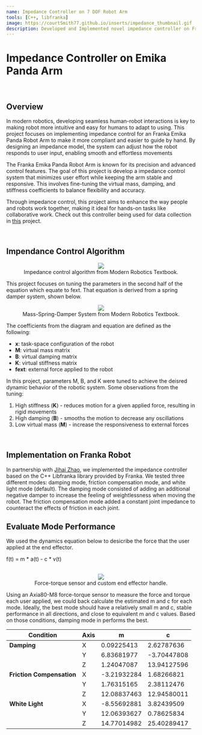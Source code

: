 ```yaml
---
name: Impedance Controller on 7 DOF Robot Arm
tools: [C++, libfranka]
image: https://courtSmith77.github.io/inserts/impedance_thumbnail.gif
description: Developed and Implemented novel impedance controller on Franka Panda Arm.
---
```


# <b>Impedance Controller on Emika Panda Arm</b>
<br>

## Overview
In modern robotics, developing seamless human-robot interactions is key to making robot more intuitive and easy for humans to adapt to using. This project focuses on implementing impedance control for an Franka Emika Panda Robot Arm to make it more compliant and easier to guide by hand. By designing an impedance model, the system can adjust how the robot responds to user input, enabling smooth and effortless movements

The Franka Emika Panda Robot Arm is known for its precision and advanced control features. The goal of this project is develop a impedance control system that minimizes user effort while keeping the arm stable and responsive. This involves fine-tuning the virtual mass, damping, and stiffness coefficients to balance flexibility and accuracy.

Through impedance control, this project aims to enhance the way people and robots work together, making it ideal for hands-on tasks like collaborative work. Check out this controller being used for data collection in <a href="https://courtsmith77.github.io/projects/01-diffusionpolicy">this</a> project.

<br>

## Impendance Control Algorithm
<center>
<img src="{{ site.url }}{{ site.baseurl }}/inserts/impedance_algorithm_equation.png"/>
<figcaption style="font-size: 14px;">Impedance control algorithm from Modern Robotics Textbook.</figcaption>
</center>

This project focuses on tuning the parameters in the second half of the equation which equate to fext. That equation is derived from a spring damper system, shown below.

<center>
<img src="{{ site.url }}{{ site.baseurl }}/inserts/spring_damper_system_image.png"/>
<figcaption style="font-size: 14px;">Mass-Spring-Damper System from Modern Robotics Textbook.</figcaption>
</center>

The coefficients from the diagram and equation are defined as the following:
- <b>x</b>: task-space configuration of the robot
- <b>M</b>: virtual mass matrix
- <b>B</b>: virtual damping matrix
- <b>K</b>: virtual stiffness matrix
- <b>fext</b>: external force applied to the robot

In this project, parameters M, B, and K were tuned to achieve the deisred dynamic behavior of the robotic system. Some observations from the tuning:
1. High stiffness (<b>K</b>) - reduces motion for a given applied force, resulting in rigid movements
2. High damping (<b>B</b>) - smooths the motion to decrease any oscillations
3. Low virtual mass (<b>M</b>) - increase the responsiveness to external forces

<br>

## Implementation on Franka Robot
In partnership with <a href="https://jihaizhao.github.io/">Jihai Zhao</a>, we implemented the impedance controller based on the C++ Libfranka library provided by Franka. We tested three different modes: damping mode, friction compensation mode, and white light mode (default). The damping mode consisted of adding an additional negative damper to increase the feeling of weightlessness when moving the robot. The friction compensation mode added a constant joint impedance to counteract the effects of friction in each joint.
<br>

## Evaluate Mode Performance

We used the dynamics equation below to desicribe the force that the user applied at the end effector. 

f(t) = m * a(t) - c * v(t)

<br>

<center>
<img src="{{ site.url }}{{ site.baseurl }}/inserts/force_controller.png"/>
<figcaption style="font-size: 14px;">Force-torque sensor and custom end effector handle.</figcaption>
</center>


Using an Axia80-M8 force-torque sensor to measure the force and torque each user applied, we could back calculate the estimated m and c for each mode. Ideally, the best mode should have a relatively small m and c, stable performance in all directions, and close to equivalent m and c values. Based on those conditions, damping mode in performs the best.
<br>

| Condition               | Axis | m             | c             |
|--------------------------|------|---------------|---------------|
| **Damping**              | X    | 0.09225413    | 2.62787636    |
|                          | Y    | 6.83681977    | -3.70447808   |
|                          | Z    | 1.24047087    | 13.94127596   |
| **Friction Compensation**| X    | -3.21932284   | 1.68266821    |
|                          | Y    | 1.76315165    | 2.38112476    |
|                          | Z    | 12.08837463   | 12.94580011   |
| **White Light**          | X    | -8.55692881   | 3.82439509    |
|                          | Y    | 12.06393627   | 0.78625834    |
|                          | Z    | 14.77014982   | 25.40289417   |


